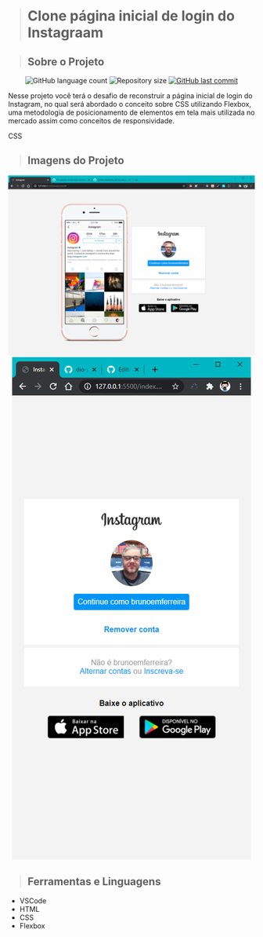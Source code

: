 > <h1>Clone página inicial de login do Instagraam</h1>

> <h2>Sobre o Projeto</h2>

<!-- ************************************* Baadges ********************************************* -->
<p align="center">
  <img alt="GitHub language count" src="https://img.shields.io/github/languages/count/brunoemferreira/dio-pagina-inicial-login-do-instagram?color=%2304D361">

 <img alt="Repository size" src="https://img.shields.io/github/repo-size/brunoemferreira/dio-pagina-inicial-login-do-instagram">

  <a href="https://github.com/tgmarinho/nlw1/commits/master">
    <img alt="GitHub last commit" src="https://img.shields.io/github/last-commit/brunoemferreira/dio-pagina-inicial-login-do-instagram">
  </a>
</p>

<p>Nesse projeto você terá o desafio de reconstruir a página inicial de login do Instagram, no qual será abordado o conceito sobre CSS utilizando Flexbox, uma metodologia de posicionamento de elementos em tela mais utilizada no mercado assim como conceitos de responsividade.

CSS</p>

> <h2>Imagens do Projeto</h2>

<div align="center"> 
   <img src="./assets/page1.png" alt="Imagem Projeto 1">
   <img src="./assets/page2.png" alt="Imagem Projeto 2">
</div>

> <h2>Ferramentas e Linguagens</h2>

- VSCode
- HTML
- CSS
- Flexbox

> <h2></h2>
